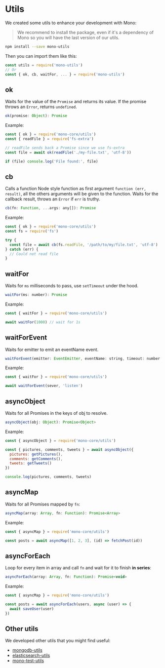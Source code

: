 # Utils

We created some utils to enhance your development with Mono:

> We recommend to install the package, even if it's a dependency of Mono so you will have the last version of our utils.

```bash
npm install --save mono-utils
```

Then you can import them like this:

```js
const utils = require('mono-utils')
// Or
const { ok, cb, waitFor, ... } = require('mono-utils')
```

## ok

Waits for the value of the `Promise` and returns its value. If the promise throws an `Error`, returns `undefined`.

```js
ok(promise: Object): Promise
```

Example:

```js
const { ok } = require('mono-core/utils')
const { readFile } = require('fs-extra')

// readFile sends back a Promise since we use fs-extra
const file = await ok(readFile('./my-file.txt', 'utf-8'))

if (file) console.log('File found:', file)
```

## cb

Calls a function Node style function as first argument `function (err, result)`, all the others arguments will be given to the function. Waits for the callback result, throws an `Error` if `err` is truthy.

```js
cb(fn: Function, ...args: any[]): Promise
```

Example:

```js
const { ok } = require('mono-core/utils')
const fs = require('fs')

try {
  const file = await cb(fs.readFile, '/path/to/my/file.txt', 'utf-8')
} catch (err) {
  // Could not read file
}
```

## waitFor

Waits for `ms` milliseconds to pass, use `setTimeout` under the hood.

```js
waitFor(ms: number): Promise
```

Example:

```js
const { waitFor } = require('mono-core/utils')

await waitFor(1000) // wait for 1s
```

## waitForEvent

Waits for emitter to emit an eventName event.

```js
waitForEvent(emitter: EventEmitter, eventName: string, timeout: number = -1): Promise<Array>
```

Example:

```js
const { waitFor } = require('mono-core/utils')

await waitForEvent(sever, 'listen')
```

## asyncObject

Waits for all Promises in the keys of obj to resolve.

```js
asyncObject(obj: Object): Promise<Object>
```

Example:

```js
const { asyncObject } = require('mono-core/utils')

const { pictures, comments, tweets } = await asyncObject({
  pictures: getPictures(),
  comments: getComments(),
  tweets: getTweets()
})

console.log(pictures, comments, tweets)
```

## asyncMap

Waits for all Promises mapped by `fn`:

```js
asyncMap(array: Array, fn: Function): Promise<Array>
```

Example:

```js
const { asyncMap } = require('mono-core/utils')

const posts = await asyncMap([1, 2, 3], (id) => fetchPost(id))
```

## asyncForEach

Loop for every item in array and call `fn` and wait for it to finish **in series**:

```js
asyncForEach(array: Array, fn: Function): Promise<void>
```

Example:

```js
const { asyncMap } = require('mono-core/utils')

const posts = await asyncForEach(users, async (user) => {
  await saveUser(user)
})
```

## Other utils

We developed other utils that you might find useful:

- [mongodb-utils](https://github.com/mono-js/mongodb-utils)
- [elasticsearch-utils](https://github.com/mono-js/elasticsearch-utils)
- [mono-test-utils](https://github.com/mono-js/mono-test-utils)

